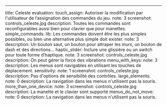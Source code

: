 ---
title: Celeste
evaluation:
  touch_assign: Autoriser la modification par l'utilisateur de l’assignation des commandes du jeu.
    note: 3
    screenshot: controls_celeste.jpg
    description: Toutes les commandes sont reconfigurables aussi bien pour clavier que pour manettes.
  simple_commands:
    lib: Les commandes doivent être les plus simples possibles, ou bien une alternative plus simple doit exister.
    note: 3
    description: Un bouton saut, un bouton pour attraper les murs, un bouton de dash et des directions...
  haptic_slider: Inclure une glissière ou un switch pour toute forme d’haptique.
    note: 3
    screenshot: controls_celeste.jpg
    description: On peut gérer la force des vibrations
  menu_with_keys:
    note: 3
    description: Les menus sont navigables en utilisant les touches de déplacement.
  sensitivity:
    note: 1
    screenshot: controls_celeste.jpg
    description: Pas d'options de sensibilité des contrôles.
  large_elements:
    note: 0
    description: La navigation dans les menus n'utilisent pas la souris.
  more_than_one_device:
    note: 3
    screenshot: controls_celeste.jpg
    description: La manette et le clavier sont supporté
  menus_do_not_move:
    note: 0
    description: La navigation dans les menus n'utilisent pas la souris.
